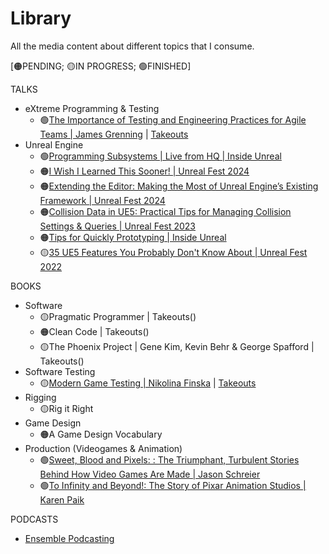 # Library
All the media content about different topics that I consume.

[🟠PENDING; 🟡IN PROGRESS; 🟢FINISHED]

TALKS
- eXtreme Programming & Testing
  - 🟢[The Importance of Testing and Engineering Practices for Agile Teams | James Grenning](https://www.youtube.com/watch?v=HvyON4SCgpU) | [Takeouts]()
- Unreal Engine
  - 🟢[Programming Subsystems | Live from HQ | Inside Unreal](https://www.youtube.com/watch?v=v5b1FvKBYzc)
  - 🟠[I Wish I Learned This Sooner! | Unreal Fest 2024](https://www.youtube.com/watch?v=m0T8euG9Rh8)
  - 🟠[Extending the Editor: Making the Most of Unreal Engine’s Existing Framework | Unreal Fest 2024](https://www.youtube.com/watch?v=ovpiYkYFlPM)
  - 🟠[Collision Data in UE5: Practical Tips for Managing Collision Settings & Queries | Unreal Fest 2023](https://www.youtube.com/watch?v=xIQI6nXFygA&t=1124s)
  - 🟠[Tips for Quickly Prototyping | Inside Unreal](https://www.youtube.com/watch?v=3iIAcOtPJZg)
  - 🟡[35 UE5 Features You Probably Don't Know About | Unreal Fest 2022](https://www.youtube.com/watch?v=k2IP5DYQ0-0)

BOOKS
- Software
  - 🟡Pragmatic Programmer | Takeouts()
  - 🟠Clean Code | Takeouts()
  - 🟡The Phoenix Project | Gene Kim, Kevin Behr & George Spafford | Takeouts()
- Software Testing
  - 🟡[Modern Game Testing | Nikolina Finska](https://sciendo.com/book/9781803230764?top-tab=authors) | [Takeouts](https://docs.google.com/presentation/d/16R2xG-S8DiqBZAOEN2db0VrTMzehczbBykEQfWxURbA/edit?usp=sharing)
- Rigging
  - 🟡Rig it Right
- Game Design
  - 🟠A Game Design Vocabulary
- Production (Videogames & Animation)
  - 🟢[Sweet, Blood and Pixels: : The Triumphant, Turbulent Stories Behind How Video Games Are Made | Jason Schreier](https://www.amazon.es/Blood-Sweat-Pixels-Triumphant-Turbulent/dp/0062651234/ref=sr_1_1?adgrpid=57782601085&dib=eyJ2IjoiMSJ9.EwNfouS6NdQKMB0j36rdCHCHQv0L0ESFkKw5qnHgSzzGjHj071QN20LucGBJIEps.OrDB0NSRQsZ-O5CeDQZlf4U2PVNF0zL3tQto7jsLAlg&dib_tag=se&hvadid=295385669707&hvdev=c&hvlocphy=9222799&hvnetw=g&hvqmt=e&hvrand=17366158799073173418&hvtargid=kwd-376174729636&hydadcr=23825_1824244&keywords=sweat+blood+and+pixels&qid=1728762887&sr=8-1)
  - 🟢[To Infinity and Beyond!: The Story of Pixar Animation Studios | Karen Paik](https://www.amazon.com/Infinity-Beyond-Story-Animation-Studios/dp/0811850129)

PODCASTS
- [Ensemble Podcasting](https://open.spotify.com/show/0sa3ACEoxLMy5NH7sisXVD?si=69d0ac8884274dc6)
